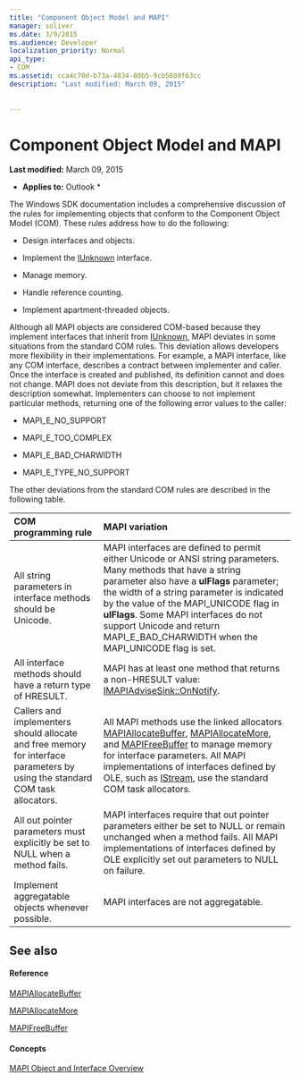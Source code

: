 ```yaml
---
title: "Component Object Model and MAPI"
manager: soliver
ms.date: 3/9/2015
ms.audience: Developer
localization_priority: Normal
api_type:
- COM
ms.assetid: cca4c70d-b73a-4834-80b5-9cb5889f63cc
description: "Last modified: March 09, 2015"
 
 
---
```


# Component Object Model and MAPI

 **Last modified:** March 09, 2015 
  
 * **Applies to:** Outlook * 
  
The Windows SDK documentation includes a comprehensive discussion of the rules for implementing objects that conform to the Component Object Model (COM). These rules address how to do the following:
  
- Design interfaces and objects.
    
- Implement the [IUnknown](http://msdn.microsoft.com/en-us/library/ms680509%28VS.85%29.aspx) interface. 
    
- Manage memory.
    
- Handle reference counting.
    
- Implement apartment-threaded objects.
    
Although all MAPI objects are considered COM-based because they implement interfaces that inherit from [IUnknown](http://msdn.microsoft.com/en-us/library/ms680509%28VS.85%29.aspx), MAPI deviates in some situations from the standard COM rules. This deviation allows developers more flexibility in their implementations. For example, a MAPI interface, like any COM interface, describes a contract between implementer and caller. Once the interface is created and published, its definition cannot and does not change. MAPI does not deviate from this description, but it relaxes the description somewhat. Implementers can choose to not implement particular methods, returning one of the following error values to the caller: 
  
- MAPI_E_NO_SUPPORT
    
- MAPI_E_TOO_COMPLEX
    
- MAPI_E_BAD_CHARWIDTH
    
- MAPI_E_TYPE_NO_SUPPORT
    
The other deviations from the standard COM rules are described in the following table.
  
|**COM programming rule**|**MAPI variation**|
|:-----|:-----|
|All string parameters in interface methods should be Unicode.  <br/> |MAPI interfaces are defined to permit either Unicode or ANSI string parameters. Many methods that have a string parameter also have a **ulFlags** parameter; the width of a string parameter is indicated by the value of the MAPI_UNICODE flag in **ulFlags**. Some MAPI interfaces do not support Unicode and return MAPI_E_BAD_CHARWIDTH when the MAPI_UNICODE flag is set.  <br/> |
|All interface methods should have a return type of HRESULT.  <br/> |MAPI has at least one method that returns a non-HRESULT value: [IMAPIAdviseSink::OnNotify](imapiadvisesink-onnotify.md).  <br/> |
|Callers and implementers should allocate and free memory for interface parameters by using the standard COM task allocators.  <br/> |All MAPI methods use the linked allocators [MAPIAllocateBuffer](mapiallocatebuffer.md), [MAPIAllocateMore](mapiallocatemore.md), and [MAPIFreeBuffer](mapifreebuffer.md) to manage memory for interface parameters. All MAPI implementations of interfaces defined by OLE, such as [IStream](http://msdn.microsoft.com/en-us/library/aa380034%28VS.85%29.aspx), use the standard COM task allocators.  <br/> |
|All out pointer parameters must explicitly be set to NULL when a method fails.  <br/> |MAPI interfaces require that out pointer parameters either be set to NULL or remain unchanged when a method fails. All MAPI implementations of interfaces defined by OLE explicitly set out parameters to NULL on failure.  <br/> |
|Implement aggregatable objects whenever possible.  <br/> |MAPI interfaces are not aggregatable.  <br/> |
   
## See also

#### Reference

[MAPIAllocateBuffer](mapiallocatebuffer.md)
  
[MAPIAllocateMore](mapiallocatemore.md)
  
[MAPIFreeBuffer](mapifreebuffer.md)
#### Concepts

[MAPI Object and Interface Overview](mapi-object-and-interface-overview.md)

